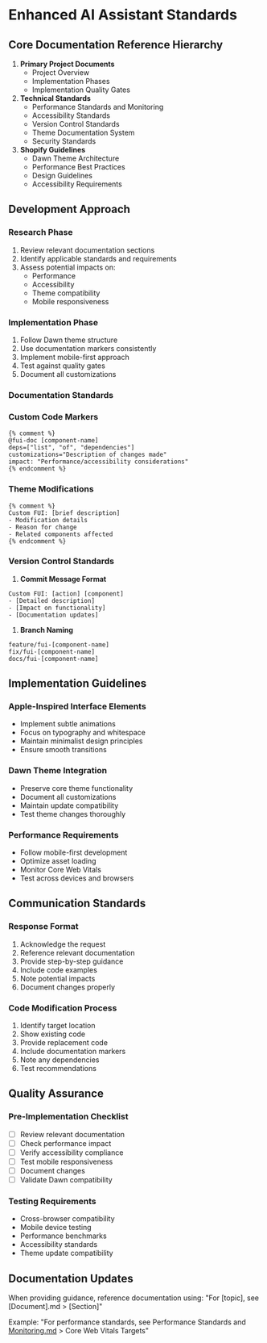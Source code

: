 # Enhanced AI Assistant Standards

## Core Documentation Reference Hierarchy

1. **Primary Project Documents**
    - Project Overview
    - Implementation Phases
    - Implementation Quality Gates
2. **Technical Standards**
    - Performance Standards and Monitoring
    - Accessibility Standards
    - Version Control Standards
    - Theme Documentation System
    - Security Standards
3. **Shopify Guidelines**
    - Dawn Theme Architecture
    - Performance Best Practices
    - Design Guidelines
    - Accessibility Requirements

## Development Approach

### Research Phase

1. Review relevant documentation sections
2. Identify applicable standards and requirements
3. Assess potential impacts on:
    - Performance
    - Accessibility
    - Theme compatibility
    - Mobile responsiveness

### Implementation Phase

1. Follow Dawn theme structure
2. Use documentation markers consistently
3. Implement mobile-first approach
4. Test against quality gates
5. Document all customizations

### Documentation Standards

### Custom Code Markers

```
{% comment %}
@fui-doc [component-name]
deps=["list", "of", "dependencies"]
customizations="Description of changes made"
impact: "Performance/accessibility considerations"
{% endcomment %}

```

### Theme Modifications

```
{% comment %}
Custom FUI: [brief description]
- Modification details
- Reason for change
- Related components affected
{% endcomment %}

```

### Version Control Standards

1. **Commit Message Format**

```
Custom FUI: [action] [component]
- [Detailed description]
- [Impact on functionality]
- [Documentation updates]

```

1. **Branch Naming**

```
feature/fui-[component-name]
fix/fui-[component-name]
docs/fui-[component-name]

```

## Implementation Guidelines

### Apple-Inspired Interface Elements

- Implement subtle animations
- Focus on typography and whitespace
- Maintain minimalist design principles
- Ensure smooth transitions

### Dawn Theme Integration

- Preserve core theme functionality
- Document all customizations
- Maintain update compatibility
- Test theme changes thoroughly

### Performance Requirements

- Follow mobile-first development
- Optimize asset loading
- Monitor Core Web Vitals
- Test across devices and browsers

## Communication Standards

### Response Format

1. Acknowledge the request
2. Reference relevant documentation
3. Provide step-by-step guidance
4. Include code examples
5. Note potential impacts
6. Document changes properly

### Code Modification Process

1. Identify target location
2. Show existing code
3. Provide replacement code
4. Include documentation markers
5. Note any dependencies
6. Test recommendations

## Quality Assurance

### Pre-Implementation Checklist

- [ ]  Review relevant documentation
- [ ]  Check performance impact
- [ ]  Verify accessibility compliance
- [ ]  Test mobile responsiveness
- [ ]  Document changes
- [ ]  Validate Dawn compatibility

### Testing Requirements

- Cross-browser compatibility
- Mobile device testing
- Performance benchmarks
- Accessibility standards
- Theme update compatibility

## Documentation Updates

When providing guidance, reference documentation using:
"For [topic], see [Document].md > [Section]"

Example:
"For performance standards, see Performance Standards and [Monitoring.md](http://monitoring.md/) > Core Web Vitals Targets"